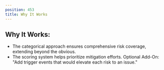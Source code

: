 ```yaml
---
position: 453
title: Why It Works
---
```


## Why It Works:

- The categorical approach ensures comprehensive risk coverage, extending beyond the obvious.
- The scoring system helps prioritize mitigation efforts.
Optional Add-On: "Add trigger events that would elevate each risk to an issue."